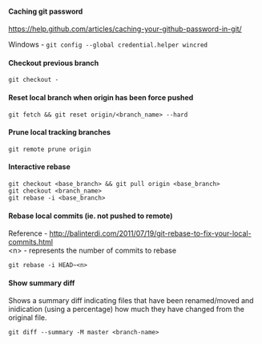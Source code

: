#### Caching git password
https://help.github.com/articles/caching-your-github-password-in-git/

Windows - `git config --global credential.helper wincred`

#### Checkout previous branch

`git checkout -`

#### Reset local branch when origin has been force pushed

`git fetch && git reset origin/<branch_name> --hard`

#### Prune local tracking branches

`git remote prune origin`

#### Interactive rebase

```
git checkout <base_branch> && git pull origin <base_branch>
git checkout <branch_name>
git rebase -i <base_branch>
```

#### Rebase local commits (ie. not pushed to remote)

Reference - http://balinterdi.com/2011/07/19/git-rebase-to-fix-your-local-commits.html  
&lt;n&gt; - represents the number of commits to rebase

`git rebase -i HEAD~<n>`

#### Show summary diff

Shows a summary diff indicating files that have been renamed/moved and inidication (using a percentage) how much they have changed from the original file.

`git diff --summary -M master <branch-name>`
